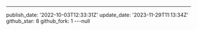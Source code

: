 ---
publish_date: '2022-10-03T12:33:31Z'
update_date: '2023-11-29T11:13:34Z'
github_star: 8
github_fork: 1
---null
